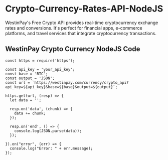 # Crypto-Currency-Rates-API-NodeJS
WestinPay's Free Crypto API provides real-time cryptocurrency exchange rates and conversions. It's perfect for financial apps, e-commerce platforms, and travel services that integrate cryptocurrency transactions.



## WestinPay Crypto Currency NodeJS Code

```nodejs
const https = require('https');

const api_key = 'your_api_key';
const base = 'BTC';
const output = 'JSON';
const url = `https://westinpay.com/currency/crypto_api?api_key=${api_key}&base=${base}&output=${output}`;

https.get(url, (resp) => {
  let data = '';

  resp.on('data', (chunk) => {
    data += chunk;
  });

  resp.on('end', () => {
    console.log(JSON.parse(data));
  });

}).on("error", (err) => {
  console.log("Error: " + err.message);
});
